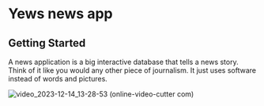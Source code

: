 # Yews news app

## Getting Started

A news application is a big interactive database that tells a news story. Think of it like you would any other piece of journalism. It just uses software instead of words and pictures.

![video_2023-12-14_13-28-53 (online-video-cutter com)](https://github.com/BeleShew/yews_news/assets/46049633/84acd1d6-2bf5-4a22-8b63-e32adb5291a1)
